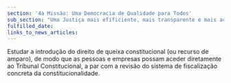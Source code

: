 ```yaml
---
section: '4a Missão: Uma Democracia de Qualidade para Todos'
sub_section: "Uma Justiça mais efificiente, mais transparente e mais acessível"
fulfilled_date:
links_to_news_articles:
---
```


Estudar a introdução do direito de queixa constitucional (ou recurso de amparo), de modo que as pessoas e empresas possam aceder diretamente ao Tribunal Constitucional, a par com a revisão do sistema de fiscalização concreta da constitucionalidade.